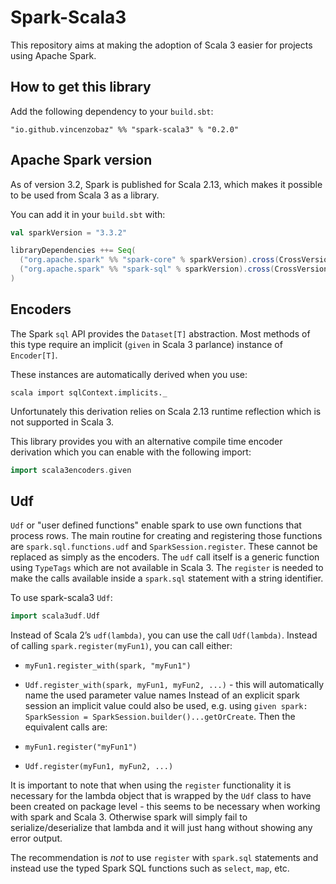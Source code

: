 # Spark-Scala3

This repository aims at making the adoption of Scala 3 easier for projects using
Apache Spark.

## How to get this library

Add the following dependency to your `build.sbt`:

```
"io.github.vincenzobaz" %% "spark-scala3" % "0.2.0"
```

## Apache Spark version

As of version 3.2, Spark is published for Scala 2.13, which makes it possible to be used from Scala 3 as a library.

You can add it in your `build.sbt` with:

```scala
val sparkVersion = "3.3.2"

libraryDependencies ++= Seq(
  ("org.apache.spark" %% "spark-core" % sparkVersion).cross(CrossVersion.for3Use2_13),
  ("org.apache.spark" %% "spark-sql" % sparkVersion).cross(CrossVersion.for3Use2_13)
)
```

## Encoders

The Spark `sql` API provides the `Dataset[T]` abstraction. Most methods of this
type require an implicit (`given` in Scala 3 parlance) instance of `Encoder[T]`.

These instances are automatically derived when you use:

```
scala import sqlContext.implicits._
```

Unfortunately this derivation relies on Scala 2.13 runtime reflection which is
not supported in Scala 3.

This library provides you with an alternative compile time encoder derivation which
you can enable with the following import:

```scala
import scala3encoders.given
```

## Udf

`Udf` or "user defined functions" enable spark to use own functions that process rows.
The main routine for creating and registering those functions are 
`spark.sql.functions.udf` and `SparkSession.register`. These cannot be replaced as simply as the encoders.
The `udf` call itself is a generic function using `TypeTags` which are not available in Scala 3. The `register` is needed to make the calls available inside a `spark.sql` statement with a string identifier.

To use spark-scala3 `Udf`:
```scala
import scala3udf.Udf
```

Instead of Scala 2’s `udf(lambda)`, you can use the call `Udf(lambda)`. Instead of calling `spark.register(myFun1)`, you can call either:

- `myFun1.register_with(spark, "myFun1")`
- `Udf.register_with(spark, myFun1, myFun2, ...)` - this will automatically name the used parameter value names
Instead of an explicit spark session an implicit value could also be used, e.g. using `given spark: SparkSession = SparkSession.builder()...getOrCreate`. Then the equivalent calls are:

- `myFun1.register("myFun1")`
- `Udf.register(myFun1, myFun2, ...)`

It is important to note that when using the `register` functionality it is necessary for the lambda object that is wrapped by the `Udf` class to have been created on package level - this seems to be necessary when working with spark and Scala 3. Otherwise spark will simply fail to serialize/deserialize that lambda and it will just hang without showing any error output.

The recommendation is _not_ to use `register` with `spark.sql` statements and instead use the typed Spark SQL functions such as `select`, `map`, etc.

